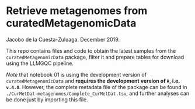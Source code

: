 # Retrieve metagenomes from curatedMetagenomicData

Jacobo de la Cuesta-Zuluaga. December 2019.

This repo contains files and code to obtain the latest samples from the `curatedMetagenomicData` package, filter it and prepare tables for download using the LLMGQC pipeline.

*Note* that notebook 01 is using the development version of `curatedMetagenomicData` and **requires the development version of `R`, i.e. `v.4.0`**. However, the complete metadata file of the package can be found in `./CurMetDat-metagenomes/Complete_CurMetDat.tsv`, and further analyses can be done just by importing this file.
